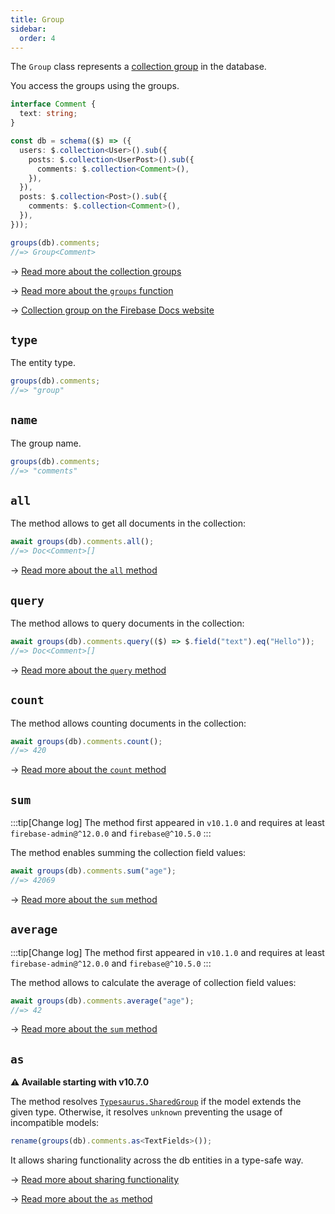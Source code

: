 ```yaml
---
title: Group
sidebar:
  order: 4
---
```


The `Group` class represents a [collection group](/advanced/groups) in the database.

You access the groups using the groups.

```ts
interface Comment {
  text: string;
}

const db = schema(($) => ({
  users: $.collection<User>().sub({
    posts: $.collection<UserPost>().sub({
      comments: $.collection<Comment>(),
    }),
  }),
  posts: $.collection<Post>().sub({
    comments: $.collection<Comment>(),
  }),
}));

groups(db).comments;
//=> Group<Comment>
```

→ [Read more about the collection groups](/advanced/groups/)

→ [Read more about the `groups` function](/extensions/groups/)

→ [Collection group on the Firebase Docs website](https://firebase.google.com/docs/firestore/query-data/queries#collection-group-query)

## `type`

The entity type.

```ts
groups(db).comments;
//=> "group"
```

## `name`

The group name.

```ts
groups(db).comments;
//=> "comments"
```

## `all`

The method allows to get all documents in the collection:

```ts
await groups(db).comments.all();
//=> Doc<Comment>[]
```

→ [Read more about the `all` method](/api/reading/all/)

## `query`

The method allows to query documents in the collection:

```ts
await groups(db).comments.query(($) => $.field("text").eq("Hello"));
//=> Doc<Comment>[]
```

→ [Read more about the `query` method](/api/reading/query/)

## `count`

The method allows counting documents in the collection:

```ts
await groups(db).comments.count();
//=> 420
```

→ [Read more about the `count` method](/api/reading/count/)

## `sum`

:::tip[Change log]
The method first appeared in `v10.1.0` and requires at least `firebase-admin@^12.0.0` and `firebase@^10.5.0`
:::

The method enables summing the collection field values:

```ts
await groups(db).comments.sum("age");
//=> 42069
```

→ [Read more about the `sum` method](/api/reading/sum/)

## `average`

:::tip[Change log]
The method first appeared in `v10.1.0` and requires at least `firebase-admin@^12.0.0` and `firebase@^10.5.0`
:::

The method allows to calculate the average of collection field values:

```ts
await groups(db).comments.average("age");
//=> 42
```

→ [Read more about the `sum` method](/api/reading/sum/)

## `as`

**⚠️ Available starting with v10.7.0**

The method resolves [`Typesaurus.SharedGroup`](/types/typesaurus/#sharedgroup) if the model extends the given type. Otherwise, it resolves `unknown` preventing the usage of incompatible models:

```ts
rename(groups(db).comments.as<TextFields>());
```

It allows sharing functionality across the db entities in a type-safe way.

→ [Read more about sharing functionality](/type-safety/sharing/)

→ [Read more about the `as` method](/api/misc/as/)
